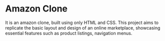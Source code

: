 # Amazon Clone
 It is an amazon clone, built using only HTML and CSS. This project aims to replicate the basic layout and design of an online marketplace, showcasing essential features such as product listings, navigation menus.  
